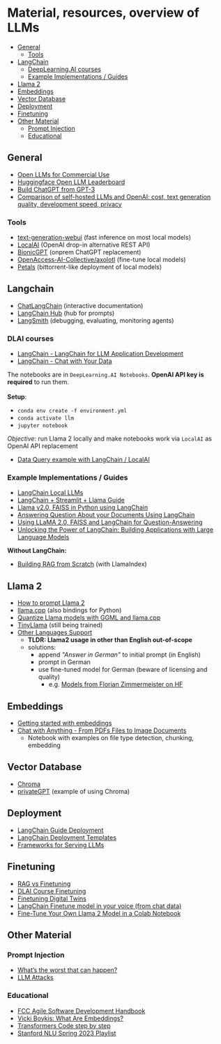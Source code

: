 # Material, resources, overview of LLMs

- [General](#general)
  - [Tools](#tools)
- [LangChain](#langchain)
  - [DeepLearning.AI courses](#dlai-courses)
  - [Example Implementations / Guides](#example-implementations--guides)
- [Llama 2](#llama-2)
- [Embeddings](#embeddings)
- [Vector Database](#vector-database)
- [Deployment](#deployment)
- [Finetuning](#finetuning)
- [Other Material](#other-material)
  - [Prompt Injection](#prompt-injection)
  - [Educational](#educational)

## General

- [Open LLMs for Commercial Use](https://github.com/eugeneyan/open-llms)
- [Huggingface Open LLM Leaderboard](https://huggingface.co/spaces/HuggingFaceH4/open_llm_leaderboard)
- [Build ChatGPT from GPT-3](https://learnprompting.org/docs/applied_prompting/build_chatgpt)
- [Comparison of self-hosted LLMs and OpenAI: cost, text generation quality,
  development speed, privacy](https://betterprogramming.pub/you-dont-need-hosted-llms-do-you-1160b2520526)

### Tools
- [text-generation-webui](https://github.com/oobabooga/text-generation-webui) (fast inference on most local models)
- [LocalAI](https://github.com/go-skynet/LocalAI) (OpenAI drop-in alternative REST API)
- [BionicGPT](https://github.com/purton-tech/bionicgpt) (onprem ChatGPT 
  replacement)
- [OpenAccess-AI-Collective/axolotl](https://github.com/OpenAccess-AI-Collective/axolotl) (fine-tune local models)
- [Petals](https://github.com/bigscience-workshop/petals) (bittorrent-like 
  deployment of local models)
## Langchain
- [ChatLangChain](https://chat.langchain.com/) (interactive documentation)
- [LangChain Hub](https://smith.langchain.com/hub) (hub for prompts)
- [LangSmith](https://smith.langchain.com/) (debugging, evaluating, monitoring agents)

### DLAI courses
- [LangChain - LangChain for LLM Application Development](https://learn.deeplearning.ai/langchain/lesson/1/introduction)
- [LangChain - Chat with Your Data](https://learn.deeplearning.ai/langchain-chat-with-your-data/lesson/1/introduction)

The notebooks are in `DeepLearning.AI Notebooks`. **OpenAI API key is 
required** to run them.<br/><br/>
**Setup**:
- `conda env create -f environment.yml`
- `conda activate llm`
- `jupyter notebook`

*Objective*: run Llama 2 locally and make notebooks work via `LocalAI` as 
OpenAI API replacement<br/>
- [Data Query example with LangChain / LocalAI](https://github.com/go-skynet/LocalAI/tree/master/examples/langchain-chroma)

### Example Implementations / Guides

- [LangChain Local LLMs](https://python.langchain.com/docs/guides/local_llms)
- [LangChain + Streamlit + Llama Guide](https://ai.plainenglish.io/%EF%B8%8F-langchain-streamlit-llama-bringing-conversational-ai-to-your-local-machine-a1736252b172?gi=cfed6e717c75)
- [Llama v2.0, FAISS in Python using LangChain](https://webcache.googleusercontent.com/search?q=cache:https://medium.com/@mayuresh.gawai/implementation-of-llama-v2-in-python-using-langchain-%EF%B8%8F-ebebe82e881b)
- [Answering Question About your Documents Using LangChain](https://webcache.googleusercontent.com/search?q=cache:https://artificialcorner.com/answering-question-about-your-documents-using-langchain-and-not-openai-2f75b8d639ae)
- [Using LLaMA 2.0, FAISS and LangChain for Question-Answering](https://medium.com/@murtuza753/using-llama-2-0-faiss-and-langchain-for-question-answering-on-your-own-data-682241488476)
- [Unlocking the Power of LangChain: Building Applications with Large Language Models](https://medium.com/@_aigeek/unlocking-the-power-of-langchain-building-applications-with-large-language-models-e834e5f50acb)

**Without LangChain:**
-  [Building RAG from Scratch](https://gpt-index.readthedocs.io/en/latest/examples/low_level/oss_ingestion_retrieval.html) (with 
   LlamaIndex)

## Llama 2
- [How to prompt Llama 2](https://huggingface.co/blog/llama2#how-to-prompt-llama-2)
- [llama.cpp](https://github.com/ggerganov/llama.cpp) (also bindings for Python)
- [Quantize Llama models with GGML and llama.cpp](https://towardsdatascience.com/quantize-llama-models-with-ggml-and-llama-cpp-3612dfbcc172)
- [TinyLlama](https://github.com/jzhang38/TinyLlama) (still being trained)
- [Other Languages Support](https://heidloff.net/article/llm-languages-german/)
  - **TLDR: Llama2 usage in other than English out-of-scope**
  - solutions: 
    - append *"Answer in German"* to initial prompt (in English)
    - prompt in German
    - use fine-tuned model for German (beware of licensing and quality)
      - e.g. [Models from Florian Zimmermeister on HF](https://huggingface.co/flozi00)

## Embeddings
- [Getting started with embeddings](https://huggingface.co/blog/getting-started-with-embeddings)
- [Chat with Anything - From PDFs Files to Image Documents](https://github.com/keitazoumana/Medium-Articles-Notebooks/blob/main/Chat_With_Any_Document.ipynb)
  - Notebook with examples on file type detection, chunking, embedding

## Vector Database
- [Chroma](https://www.trychroma.com/)
- [privateGPT](https://github.com/imartinez/privateGPT) (example of using Chroma)

## Deployment
- [LangChain Guide Deployment](https://python.langchain.com/docs/guides/deployments/)
- [LangChain Deployment Templates](https://python.langchain.com/docs/guides/deployments/template_repos)
- [Frameworks for Serving LLMs](https://betterprogramming.pub/frameworks-for-serving-llms-60b7f7b23407)

## Finetuning
- [RAG vs Finetuning](https://towardsdatascience.com/rag-vs-finetuning-which-is-the-best-tool-to-boost-your-llm-application-94654b1eaba7)
- [DLAI Course Finetuning](https://learn.deeplearning.ai/finetuning-large-language-models/lesson/1/introduction)
- [Finetuning Digital Twins](https://betterprogramming.pub/unleash-your-digital-twin-how-fine-tuning-llm-can-create-your-perfect-doppelganger-b5913e7dda2e?gi=2e25e4e85b76)
- [LangChain Finetune model in your voice (from chat data)](https://blog.langchain.dev/chat-loaders-finetune-a-chatmodel-in-your-voice/)
- [Fine-Tune Your Own Llama 2 Model in a Colab Notebook](https://webcache.googleusercontent.com/search?q=cache:https://towardsdatascience.com/fine-tune-your-own-llama-2-model-in-a-colab-notebook-df9823a04a32)

## Other Material

### Prompt Injection
- [What’s the worst that can happen?](https://simonwillison.net/2023/Apr/14/worst-that-can-happen/)
- [LLM Attacks](https://github.com/llm-attacks/llm-attacks)
 
### Educational
- [FCC Agile Software Development Handbook](https://www.freecodecamp.org/news/agile-software-development-handbook/)
- [Vicki Boykis: What Are Embeddings?](https://raw.githubusercontent.com/veekaybee/what_are_embeddings/main/embeddings.pdf)
- [Transformers Code step by step](https://towardsdatascience.com/nanogpt-learning-transformers-code-first-part-1-f2044cf5bca0)
- [Stanford NLU Spring 2023 Playlist](https://www.youtube.com/playlist?list=PLoROMvodv4rOwvldxftJTmoR3kRcWkJBp)
